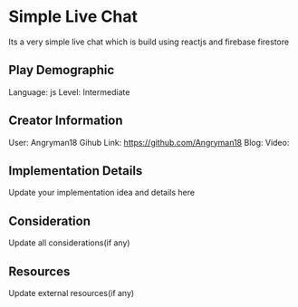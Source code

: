 # Simple Live Chat

Its a very simple live chat which is build using reactjs and firebase firestore

## Play Demographic

Language: js
Level: Intermediate

## Creator Information

User: Angryman18
Gihub Link: https://github.com/Angryman18
Blog: 
Video: 

## Implementation Details

Update your implementation idea and details here

## Consideration

Update all considerations(if any)

## Resources

Update external resources(if any)

